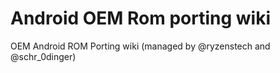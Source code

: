 # Android OEM Rom porting wiki
OEM Android ROM Porting wiki (managed by @ryzenstech and @schr_0dinger)
